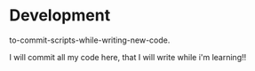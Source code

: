 # Development
to-commit-scripts-while-writing-new-code.

I will commit all my code here, that I will write while i'm learning!!
